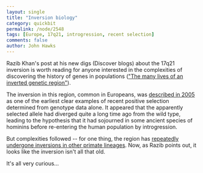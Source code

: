 ```yaml
---
layout: single 
title: "Inversion biology" 
category: quickbit
permalink: /node/2548
tags: [Europe, 17q21, introgression, recent selection] 
comments: false 
author: John Hawks 
---
```


Razib Khan's post at his new digs (Discover blogs) about the 17q21 inversion is worth reading for anyone interested in the complexities of discovering the history of genes in populations (<a href="http://blogs.discovermagazine.com/gnxp/2010/04/the-many-lives-of-an-inverted-genomic-region/">"The many lives of an inverted genetic region"</a>). 

The inversion in this region, common in Europeans, was <a href="http://johnhawks.net/weblog/reviews/genetics/stefansson_2005_inversion.html">described in 2005</a> as one of the earliest clear examples of recent positive selection determined from genotype data alone. It appeared that the apparently selected allele had diverged quite a long time ago from the wild type, leading to the hypothesis that it had sojourned in some ancient species of hominins before re-entering the human population by introgression. 

But complexities followed -- for one thing, the region has <a href="http://johnhawks.net/weblog/reviews/genomics/17q-pennisi-review-2008.html">repeatedly undergone inversions in other primate lineages</a>. Now, as Razib points out, it looks like the inversion isn't all that old. 

It's all very curious...

